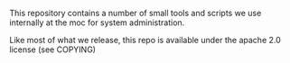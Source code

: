 This repository contains a number of small tools and scripts we use
internally at the moc for system administration.

Like most of what we release, this repo is available under the apache
2.0 license (see COPYING)

